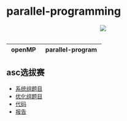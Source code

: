 # parallel-programming

<div align="center">
    <a href="https://github.com/glb400/parallel-programming"> <img src="https://flat.badgen.net/badge/icon/github?icon=github&label"></a>
</div>
<br>

| &nbsp;openMP&nbsp; | &nbsp;parallel-program&nbsp; | 
| :---: | :----: |

## asc选拔赛

- [系统组题目](https://github.com/glb400/parallel-programming/master/1-系统组)
- [优化组题目](https://github.com/glb400/parallel-programming/master/2-优化组-必做题)
- [代码](https://github.com/glb400/parallel-programming/master/FYArray)
- [报告](https://github.com/glb400/parallel-programming/master/report)

